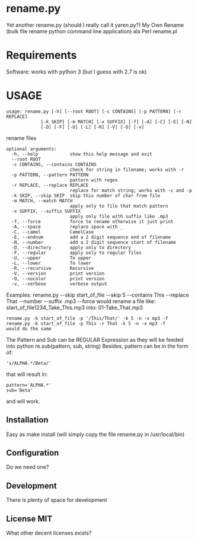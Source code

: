 # rename.py
Yet another rename.py (should I really call it yaren.py?)
My Own Rename (bulk file rename python command line application) ala Perl rename.pl 

# Requirements
Software: works with python 3 (but I guess with 2.7 is ok)

# USAGE

    usage: rename.py [-h] [--root ROOT] [-c CONTAINS] [-p PATTERN] [-r REPLACE]
                 [-k SKIP] [-m MATCH] [-x SUFFIX] [-f] [-A] [-C] [-E] [-N]
                 [-D] [-F] [-U] [-L] [-R] [-V] [-O] [-v]

rename files

    optional arguments:
      -h, --help            show this help message and exit
      --root ROOT
      -c CONTAINS, --contains CONTAINS
                            check for string in filename; works with -r
      -p PATTERN, --pattern PATTERN
                            pattern with regex
      -r REPLACE, --replace REPLACE
                            replace for match string; works with -c and -p
      -k SKIP, --skip SKIP  skip this number of char from file
      -m MATCH, --match MATCH
                            apply only to file that match pattern
      -x SUFFIX, --suffix SUFFIX
                            apply only file with suffix like .mp3
      -f, --force           force to rename otherwise it just print
      -A, --space           replace space with _
      -C, --camel           CamelCase
      -E, --endnum          add a 2 digit sequence end of filename
      -N, --number          add a 2 digit sequence start of filename
      -D, --directory       apply only to directory
      -F, --regular         apply only to regular files
      -U, --upper           To upper
      -L, --lower           To lower
      -R, --recursive       Recursive
      -V, --version         print version
      -O, --nocolor         print version
      -v, --verbose         verbose output

Examples:
    rename.py --skip start_of_file --skip 5 --contains This --replace That --number --suffix .mp3 --force
    would rename a file like: start_of_file1234_Take_This.mp3
                     into: 01-Take_That.mp3

    rename.py -k start_of_file -p '/This/That/' -k 5 -n -x mp3 -f
    rename.py -k start_of_file -p This -r That -k 5 -n -x mp3 -f
    would do the same
 
The Pattern and Sub can be REGULAR Expression as they will be feeded into python re.sub(pattern, sub, string)
Besides, pattern can be in the form of:

    's/ALPHA.*/Beta/' 

that will result in: 

    pattern='ALPHA.*' 
    sub='Beta'
and will work.

## Installation

Easy as make install
(will simply copy the file rename.py in /usr/local/bin)


## Configuration
Do we need one?

## Development
There is plenty of space for development

## License MIT
What other decent licenses exists?
